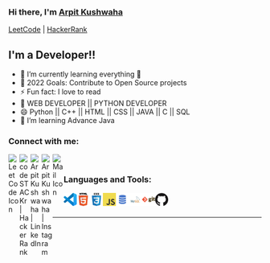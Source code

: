 ### Hi there, I'm [Arpit Kushwaha](https://www.linkedin.com/in/kushwaha-arpit/) 

[LeetCode](https://leetcode.com/arpitkushwaha/) | [HackerRank](https://www.hackerrank.com/arpit29062k) 

## I'm a Developer!!


- 🌱 I’m currently learning everything 🤣
- 🥅 2022 Goals: Contribute to Open Source projects
- ⚡ Fun fact: I love to read
- 🌱 WEB DEVELOPER || PYTHON DEVELOPER
- 😄 Python || C++ || HTML || CSS || JAVA || C || SQL
- 🤔 I’m learning Advance Java 

### Connect with me:


[<img align="left" alt="LeetCode Icon" width="22px" src="https://cdn.jsdelivr.net/npm/simple-icons@3.12.2/icons/leetcode.svg" />](https://leetcode.com/arpitkushwaha/)
[<img align="left" alt="codeSTACKr | HackerRank" width="22px" src="https://cdn.jsdelivr.net/npm/simple-icons@v3/icons/twitter.svg" />](https://www.hackerrank.com/arpit29062k) 
[<img align="left" alt="ArpitKushwaha | LinkedIn" width="22px" src="https://cdn.jsdelivr.net/npm/simple-icons@v3/icons/linkedin.svg" />](https://www.linkedin.com/in/kushwaha-arpit/) 
[<img align="left" alt="ArpitKushwaha | Instagram" width="22px" src="https://cdn.jsdelivr.net/npm/simple-icons@v3/icons/instagram.svg" />](https://www.instagram.com/alturistic_arpit/)
[<img align="left" alt="Mail Icon" width="22px" src="https://cdn.jsdelivr.net/npm/simple-icons@3.12.2/icons/gmail.svg" />]("mailto:ac.chauhan1102@gmail.com")



<br />

### Languages and Tools:

<img align="left" alt="Visual Studio Code" width="26px" src="https://raw.githubusercontent.com/github/explore/80688e429a7d4ef2fca1e82350fe8e3517d3494d/topics/visual-studio-code/visual-studio-code.png" />
<img align="left" alt="HTML5" width="26px" src="https://raw.githubusercontent.com/github/explore/80688e429a7d4ef2fca1e82350fe8e3517d3494d/topics/html/html.png" />
<img align="left" alt="CSS3" width="26px" src="https://raw.githubusercontent.com/github/explore/80688e429a7d4ef2fca1e82350fe8e3517d3494d/topics/css/css.png" />
<img align="left" alt="JavaScript" width="26px" src="https://raw.githubusercontent.com/github/explore/80688e429a7d4ef2fca1e82350fe8e3517d3494d/topics/javascript/javascript.png" />
<img align="left" alt="SQL" width="26px" src="https://raw.githubusercontent.com/github/explore/80688e429a7d4ef2fca1e82350fe8e3517d3494d/topics/sql/sql.png" />
<img align="left" alt="MySQL" width="26px" src="https://raw.githubusercontent.com/github/explore/80688e429a7d4ef2fca1e82350fe8e3517d3494d/topics/mysql/mysql.png" />
<img align="left" alt="Git" width="26px" src="https://raw.githubusercontent.com/github/explore/80688e429a7d4ef2fca1e82350fe8e3517d3494d/topics/git/git.png" />
<img align="left" alt="GitHub" width="26px" src="https://raw.githubusercontent.com/github/explore/78df643247d429f6cc873026c0622819ad797942/topics/github/github.png" />

<br />
<br />

---






